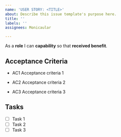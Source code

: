 ```yaml
---
name: 'USER STORY: <TITLE>'
about: Describe this issue template's purpose here.
title: ''
labels: ''
assignees: Monicaular

---
```


As a **role** I can **capability** so that **received benefit**.

## Acceptance Criteria

- AC1 Acceptance criteria 1

- AC2 Acceptance criteria 2

- AC3 Acceptance criteria 3

## Tasks

- [ ] Task 1
- [ ] Task 2
- [ ] Task 3
